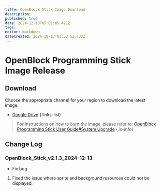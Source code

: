 ```yaml
---
title: OpenBlock Stick Image Download
description: 
published: true
date: 2024-12-13T05:01:05.421Z
tags: 
editor: markdown
dateCreated: 2024-10-17T03:53:52.733Z
---
```


# OpenBlock Programming Stick Image Release

## Download

Choose the appropriate channel for your region to download the latest image.

- [Google Drive](https://drive.google.com/drive/folders/13uzJDJvgRiKre2m5uvA0WoAk1mwmrQzo?usp=drive_link)
{.links-list}

> For instructions on how to burn the image, please refer to: [OpenBlock Programming Stick User Guide#System Upgrade](/official-products/openblock-stick/user-guide#系统升级)
{.is-info}

## Change Log

### OpenBlock_Stick_v2.1.3_2024-12-13

- Fix bug

1. Fixed the issue where sprite and background resources could not be displayed.